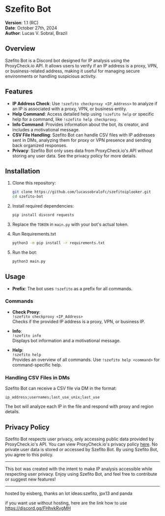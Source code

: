 # Szefito Bot

**Version**: 1.1 (RC)  
**Date**: October 27th, 2024  
**Author**: Lucas V. Sobral, Brazil  

## Overview

Szefito Bot is a Discord bot designed for IP analysis using the ProxyCheck.io API. It allows users to verify if an IP address is a proxy, VPN, or business-related address, making it useful for managing secure environments or handling suspicious activity.

## Features

- **IP Address Check**: Use `!szefito checkproxy <IP_Address>` to analyze if an IP is associated with a proxy, VPN, or business entity.
- **Help Command**: Access detailed help using `!szefito help` or specific help for a command, like `!szefito help checkproxy`.
- **Info Command**: Provides information about the bot, its creator, and includes a motivational message.
- **CSV File Handling**: Szefito Bot can handle CSV files with IP addresses sent in DMs, analyzing them for proxy or VPN presence and sending back organized responses.
- **Privacy**: Szefito Bot only uses data from ProxyCheck.io's API without storing any user data. See the privacy policy for more details.

## Installation

1. Clone this repository:

   ```bash
   git clone https://github.com/lucassobralofc/szefitoiplooker.git
   cd szefito-bot
   ```

2. Install required dependencies:

   ```bash
   pip install discord requests
   ```

3. Replace the `TOKEN` in `main.py` with your bot's actual token.

4. Run Requirements.txt
   ```bash
   python3 -m pip install -r requirements.txt
   ```

5. Run the bot:

   ```bash
   python3 main.py
   ```

## Usage

- **Prefix**: The bot uses `!szefito` as a prefix for all commands.

### Commands

- **Check Proxy**:  
  `!szefito checkproxy <IP_Address>`  
  Checks if the provided IP address is a proxy, VPN, or business IP.

- **Info**:  
  `!szefito info`  
  Displays bot information and a motivational message.

- **Help**:  
  `!szefito help`  
  Provides an overview of all commands. Use `!szefito help <command>` for command-specific help.

### Handling CSV Files in DMs

Szefito Bot can receive a CSV file via DM in the format:

```
ip_address;usernames;last_use_unix;last_use
```

The bot will analyze each IP in the file and respond with proxy and region details.

## Privacy Policy

Szefito Bot respects user privacy, only accessing public data provided by ProxyCheck.io's API. You can view ProxyCheck.io's privacy policy [here](https://proxycheck.io/privacy). No private user data is stored or accessed by Szefito Bot. By using Szefito Bot, you agree to this policy.

---

This bot was created with the intent to make IP analysis accessible while respecting user privacy. Enjoy using Szefito Bot, and feel free to contribute or suggest new features!

--- 

hosted by eisberg, thanks an lot
ideas:szefito, jpx13 and panda

if you want use without hosting, here are the link how to use
https://discord.gg/FHhvkRvgMH

